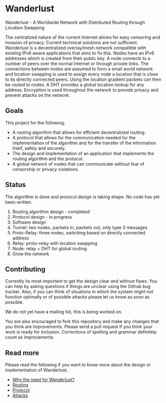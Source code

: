 # Wanderlust
Wanderlust - A Worldwide Network with Distributed Routing through Location Swapping

The centralized nature of the current Internet allows for easy censoring and invasion of privacy. Current technical solutions are not sufficient. Wanderlust is a decentralized overlay/mesh network compatible with existing IPv6 aware applications that aims to fix this. Nodes have an IPv6 addresses which is created from their public key. A node connects to a number of peers over the normal Internet or through private links. The connections between nodes are assumed to form a small world network and location swapping is used to assign every node a location that is close to its directly connected peers. Using the location gradient packets can then be routed to nodes. A DHT provides a global location lookup for any address. Encryption is used throughout the network to provide privacy and prevent attacks on the network.

## Goals
This project for the following:
- A routing algorithm that allows for efficient decentralized routing.
- A protocol that allows for the communication needed for the implementation of the algorithm and for the transfer of the information itself, safely and securely.
- The design and implementation of an application that implements the routing algorithm and the protocol.
- A global network of nodes that can communicate without fear of censorship or privacy violations.

## Status
The algorithm is done and protocol design is taking shape. No code has yet been written.

1. Routing algorithm design - completed
2. Protocol design - in progress
3. Software design
4. Tunnel: two nodes, packets in, packets out, only type 0 messages
5. Proto-Relay: three nodes, switching based on directly connected address
6. Relay: proto-relay with location swapping
7. Node: relay + DHT for global routing
8. Grow the network

## Contributing
Currently its most important to get the design clear and without flaws. You can help by asking questions if things are unclear using the Github bug tracker. Also, if you can think of situations in which the system might not function optimally or of possible attacks please let us know as soon as possible.

We do not yet have a mailing list, this is being worked on.

You are also encouraged to fork this repository and make any changes that you think are improvements. Please send a pull request if you think your work is ready for inclusion. Corrections of spelling and grammar definitely count as improvements.

## Read more
Please read the following if you want to know more about the design or implementation of Wanderlust.

- [Why the need for Wanderlust?](doc/why-wanderlust.md)
- [Routing](doc/routing.md)
- [Protocol](doc/protocol.md)
- [Attacks](doc/attacks.md)


